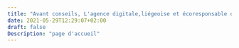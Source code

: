 ```yaml
---
title: "Avant conseils, L'agence digitale,liégeoise et écoresponsable qui vous accompagne dans votre développement numérique"
date: 2021-05-29T12:29:07+02:00
draft: false
Description: "page d'accueil"
---
```



